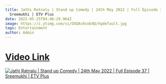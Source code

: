 ```yaml
---
title: Jathi Ratnalu | Stand up Comedy | 24th May 2022 | Full Episode 37 |
  Sreemukhi | ETV Plus
date: 2022-05-25T04:46:29.964Z
image: https://i.ytimg.com/vi/OXQAc0snb4Q/hqdefault.jpg
tags: Entertainment
author: Admin
---
```

# [Video Link](https://dailynewz.xyz/video.php?v=OXQAc0snb4Q)

[![Jathi Ratnalu | Stand up Comedy | 24th May 2022 | Full Episode 37 | Sreemukhi | ETV Plus
](https://i.ytimg.com/vi/OXQAc0snb4Q/hqdefault.jpg)](https://dailynewz.xyz/video.php?v=OXQAc0snb4Q)